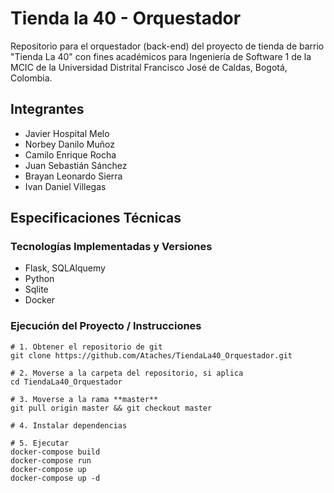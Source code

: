 # Tienda la 40 - Orquestador
Repositorio para el orquestador (back-end) del proyecto de tienda de barrio "Tienda La 40" con fines académicos para Ingeniería de Software 1 de la MCIC de la Universidad Distrital Francisco José de Caldas, Bogotá, Colombia.

## Integrantes

- Javier Hospital Melo
- Norbey Danilo Muñoz
- Camilo Enrique Rocha
- Juan Sebastián Sánchez
- Brayan Leonardo Sierra
- Ivan Daniel Villegas

## Especificaciones Técnicas
### Tecnologías Implementadas y Versiones

- Flask, SQLAlquemy
- Python
- Sqlite
- Docker

### Ejecución del Proyecto / Instrucciones

```
# 1. Obtener el repositorio de git
git clone https://github.com/Ataches/TiendaLa40_Orquestador.git

# 2. Moverse a la carpeta del repositorio, si aplica
cd TiendaLa40_Orquestador

# 3. Moverse a la rama **master**
git pull origin master && git checkout master

# 4. Instalar dependencias

# 5. Ejecutar
docker-compose build
docker-compose run
docker-compose up 
docker-compose up -d
```
